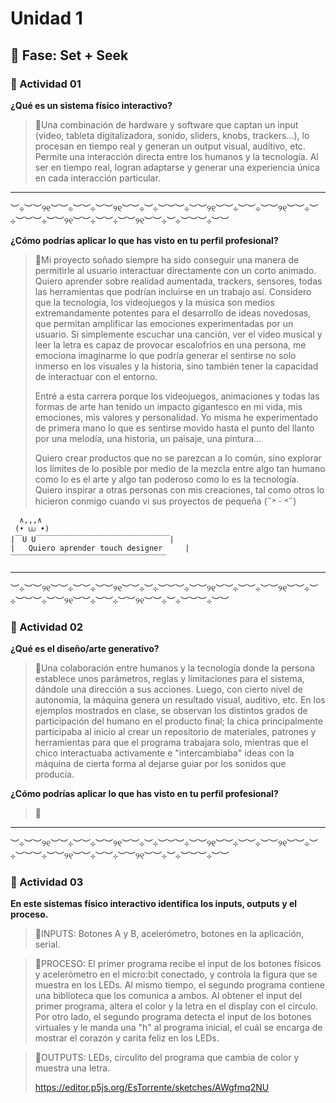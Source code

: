 # Unidad 1

## 🔎 Fase: Set + Seek

### 📝 Actividad 01

**¿Qué es un sistema físico interactivo?**  
> 🌱Una combinación de hardware y software que captan un input (video, tableta digitalizadora, sonido, sliders, knobs, trackers...), lo procesan en tiempo real y generan un output visual, auditivo, etc. Permite una interacción directa entre los humanos y la tecnología. Al ser en tiempo real, logran adaptarse y generar una experiencia única en cada interacción particular.

___
︶⊹︶︶୨୧︶︶⊹︶︶⊹︶︶୨୧︶︶⊹︶⊹︶︶︶⊹︶︶୨୧︶︶⊹︶︶⊹︶︶୨୧︶︶⊹︶⊹︶︶︶⊹︶︶୨୧︶︶⊹︶︶⊹︶︶୨୧︶︶⊹︶⊹︶︶︶⊹︶︶  

**¿Cómo podrías aplicar lo que has visto en tu perfil profesional?**
> 🌿Mi proyecto soñado siempre ha sido conseguir una manera de permitirle al usuario interactuar directamente con un corto animado. Quiero aprender sobre realidad aumentada, trackers, sensores, todas las herramientas que podrían incluirse en un trabajo así. Considero que la tecnología, los videojuegos y la música son medios extremandamente potentes para el desarrollo de ideas novedosas, que permitan amplificar las emociones experimentadas por un usuario. Si simplemente escuchar una canción, ver el video musical y leer la letra es capaz de provocar escalofríos en una persona, me emociona imaginarme lo que podría generar el sentirse no solo inmerso en los visuales y la historia, sino también tener la capacidad de interactuar con el entorno.
> 
> Entré a esta carrera porque los videojuegos, animaciones y todas las formas de arte han tenido un impacto gigantesco en mi vida, mis emociones, mis valores y personalidad. Yo misma he experimentado de primera mano lo que es sentirse movido hasta el punto del llanto por una melodía, una historia, un paisaje, una pintura...
> 
> Quiero crear productos que no se parezcan a lo común, sino explorar los límites de lo posible por medio de la mezcla entre algo tan humano como lo es el arte y algo tan poderoso como lo es la tecnología. Quiero inspirar a otras personas con mis creaciones, tal como otros lo hicieron conmigo cuando vi sus proyectos de pequeña (˶˃ ᵕ ˂˶)

```
  ∧,,,∧
 (• ⩊ •)
|￣U U￣￣￣￣￣￣￣￣￣￣￣￣￣￣￣￣￣￣|
|   Quiero aprender touch designer     |   
￣￣￣￣￣￣￣￣￣￣￣￣￣￣￣￣￣￣￣￣￣
```

___
︶⊹︶︶୨୧︶︶⊹︶︶⊹︶︶୨୧︶︶⊹︶⊹︶︶︶⊹︶︶୨୧︶︶⊹︶︶⊹︶︶୨୧︶︶⊹︶⊹︶︶︶⊹︶︶୨୧︶︶⊹︶︶⊹︶︶୨୧︶︶⊹︶⊹︶︶︶⊹︶︶  
  
### 📝 Actividad 02

**¿Qué es el diseño/arte generativo?**
> 🌻Una colaboración entre humanos y la tecnología donde la persona establece unos parámetros, reglas y limitaciones para el sistema, dándole una dirección a sus acciones. Luego, con cierto nivel de autonomía, la máquina genera un resultado visual, auditivo, etc. En los ejemplos mostrados en clase, se observan los distintos grados de participación del humano en el producto final; la chica principalmente participaba al inicio al crear un repositorio de materiales, patrones y herramientas para que el programa trabajara solo, mientras que el chico interactuaba activamente e "intercambiaba" ideas con la máquina de cierta forma al dejarse guiar por los sonidos que producía.
  
**¿Cómo podrías aplicar lo que has visto en tu perfil profesional?**
> 🌼
  
___
︶⊹︶︶୨୧︶︶⊹︶︶⊹︶︶୨୧︶︶⊹︶⊹︶︶︶⊹︶︶୨୧︶︶⊹︶︶⊹︶︶୨୧︶︶⊹︶⊹︶︶︶⊹︶︶୨୧︶︶⊹︶︶⊹︶︶୨୧︶︶⊹︶⊹︶︶︶⊹︶︶  
  
### 📝 Actividad 03
  
**En este sistemas físico interactivo identifica los inputs, outputs y el proceso.**  
> 🌱INPUTS: Botones A y B, acelerómetro, botones en la aplicación, serial.

> 🌿PROCESO: El primer programa recibe el input de los botones físicos y acelerómetro en el micro:bit conectado, y controla la figura que se muestra en los LEDs. Al mismo tiempo, el segundo programa contiene una biblioteca que los comunica a ambos. Al obtener el input del primer programa, altera el color y la letra en el display con el círculo. Por otro lado, el segundo programa detecta el input de los botones virtuales y le manda una "h" al programa inicial, el cuál se encarga de mostrar el corazón y carita feliz en los LEDs.

> 🌻OUTPUTS: LEDs, circulito del programa que cambia de color y muestra una letra.
>
> https://editor.p5js.org/EsTorrente/sketches/AWgfmq2NU

